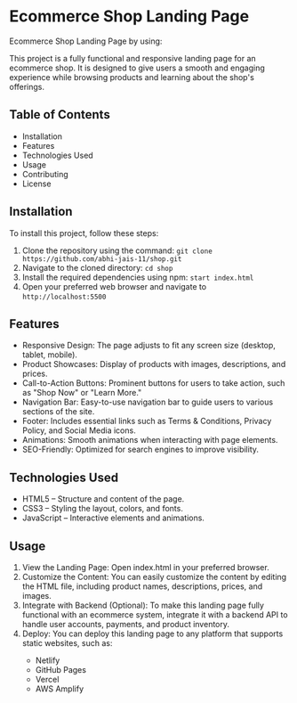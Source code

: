 # <h1>Ecommerce Shop Landing Page</h1>
Ecommerce Shop Landing Page by using: 
<p>
    This project is a fully functional and responsive landing page for an ecommerce shop. It is designed to give users a
    smooth and engaging experience while browsing products and learning about the shop's offerings.
</p>
<h2>
    Table of Contents
</h2>
<ul>
    <li>Installation</li>
    <li>Features</li>
    <li>Technologies Used</li>
    <li>Usage</li>
    <li>Contributing</li>
    <li>License</li>
</ul>
<h2>
    Installation
</h2>
<p>
    To install this project, follow these steps:
<ol>
    <li>Clone the repository using the command: <code>git clone https://github.com/abhi-jais-11/shop.git</code></li>
    <li>Navigate to the cloned directory: <code>cd shop</code></li>
    <li>Install the required dependencies using npm: <code >start index.html</code></li>
    <li>Open your preferred web browser and navigate to <code>http://localhost:5500</code></li>
</ol>
</p>
<h2>
    Features
</h2>
<ul>
    <li>Responsive Design: The page adjusts to fit any screen size (desktop, tablet, mobile).</li>
    <li>Product Showcases: Display of products with images, descriptions, and prices.</li>
    <li>Call-to-Action Buttons: Prominent buttons for users to take action, such as "Shop Now" or "Learn More."</li>
    <li>Navigation Bar: Easy-to-use navigation bar to guide users to various sections of the site.</li>
    <li>Footer: Includes essential links such as Terms & Conditions, Privacy Policy, and Social Media icons.</li>
    <li>Animations: Smooth animations when interacting with page elements.</li>
    <li>SEO-Friendly: Optimized for search engines to improve visibility.</li>
</ul>
<h2>Technologies Used</h2>
<ul>
    <li>HTML5 – Structure and content of the page.</li>
    <li>CSS3 – Styling the layout, colors, and fonts.</li>
    <li>JavaScript – Interactive elements and animations.</li>
</ul>
<h2>
    Usage
</h2>
<ol>
    <li>View the Landing Page: Open index.html in your preferred browser.</li>
    <li>Customize the Content: You can easily customize the content by editing the HTML file, including product names, descriptions, prices, and images.</li>
    <li>Integrate with Backend (Optional): To make this landing page fully functional with an ecommerce system, integrate it with a backend API to handle user accounts, payments, and product inventory.
    </li>
    <li>Deploy: You can deploy this landing page to any platform that supports static websites, such as:</li>
        <div>
            <ul>
                <li>Netlify</li>
                <li>GitHub Pages</li>
                <li>Vercel</li>
                <li>AWS Amplify</li>
            </ul>
        </div>
    </li>
</ol>

